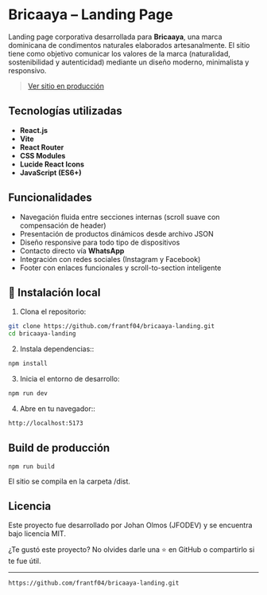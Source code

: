 # Bricaaya – Landing Page

Landing page corporativa desarrollada para **Bricaaya**, una marca dominicana de condimentos naturales elaborados artesanalmente. El sitio tiene como objetivo comunicar los valores de la marca (naturalidad, sostenibilidad y autenticidad) mediante un diseño moderno, minimalista y responsivo.

>  [Ver sitio en producción](https://www.bricaaya.com)

##  Tecnologías utilizadas

- **React.js**
- **Vite**
- **React Router**
- **CSS Modules**
- **Lucide React Icons**
- **JavaScript (ES6+)**

##  Funcionalidades

- Navegación fluida entre secciones internas (scroll suave con compensación de header)
- Presentación de productos dinámicos desde archivo JSON
- Diseño responsive para todo tipo de dispositivos
- Contacto directo vía **WhatsApp**
- Integración con redes sociales (Instagram y Facebook)
- Footer con enlaces funcionales y scroll-to-section inteligente

## 🚀 Instalación local
1. Clona el repositorio:

```bash
git clone https://github.com/frantf04/bricaaya-landing.git
cd bricaaya-landing
```
2. Instala dependencias::

```bash
npm install
```

3. Inicia el entorno de desarrollo:

```bash
npm run dev

```

4. Abre en tu navegador::

```bash
http://localhost:5173
```

 ## Build de producción 

 ```
 npm run build
 ```
El sitio se compila en la carpeta /dist.

## Licencia
Este proyecto fue desarrollado por Johan Olmos (JFODEV) y se encuentra bajo licencia MIT.

¿Te gustó este proyecto? No olvides darle una ⭐ en GitHub o compartirlo si te fue útil.


---

 `https://github.com/frantf04/bricaaya-landing.git` 
 
